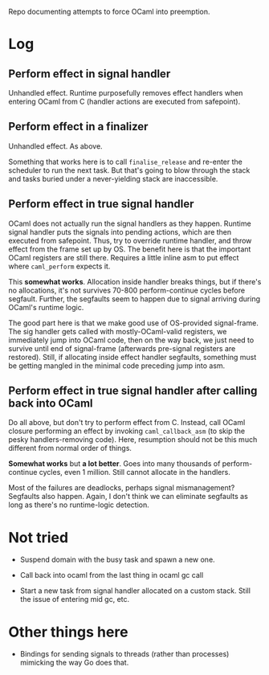 Repo documenting attempts to force OCaml into preemption. 

# Log
## Perform effect in signal handler

Unhandled effect. Runtime purposefully removes effect handlers when entering OCaml from C (handler actions are executed from safepoint). 

## Perform effect in a finalizer

Unhandled effect. As above. 

Something that works here is to call `finalise_release` and re-enter the scheduler to run the next task. But that's going to blow through the stack and tasks buried under a never-yielding stack are inaccessible. 

## Perform effect in true signal handler

OCaml does not actually run the signal handlers as they happen. Runtime signal handler puts the signals into pending actions, which are then executed from safepoint. Thus, try to override runtime handler, and throw effect from the frame set up by OS. The benefit here is that the important OCaml registers are still there. Requires a little inline asm to put effect where `caml_perform` expects it. 

This **somewhat works**. Allocation inside handler breaks things, but if there's no allocations, it's not survives 70-800 perform-continue cycles before segfault. Further, the segfaults seem to happen due to signal arriving during OCaml's runtime logic. 


The good part here is that we make good use of OS-provided signal-frame. The sig handler gets called with mostly-OCaml-valid registers, we immediately jump into OCaml code, then on the way back, we just need to survive until end of signal-frame (afterwards pre-signal registers are restored). Still, if allocating inside effect handler segfaults, something must be getting mangled in the minimal code preceding jump into asm.

## Perform effect in true signal handler after calling back into OCaml

Do all above, but don't try to perform effect from C. Instead, call OCaml closure performing an effect by invoking `caml_callback_asm` (to skip the pesky handlers-removing code). Here, resumption should not be this much different from normal order of things.

**Somewhat works** but **a lot better**. Goes into many thousands of perform-continue cycles, even 1 million. Still cannot allocate in the handlers. 

Most of the failures are deadlocks, perhaps signal mismanagement? Segfaults also happen. Again, I don't think we can eliminate segfaults as long as there's no runtime-logic detection.

# Not tried

* Suspend domain with the busy task and spawn a new one. 
  
* Call back into ocaml from the last thing in ocaml gc call

* Start a new task from signal handler allocated on a custom stack. Still the issue of entering mid gc, etc. 

# Other things here

* Bindings for sending signals to threads (rather than processes) mimicking the way Go does that.